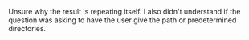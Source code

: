 Unsure why the result is repeating itself. I also didn't understand if the question was asking to have the user give the path or predetermined directories.